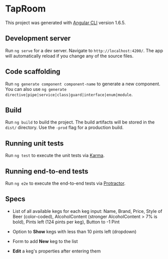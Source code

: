 # TapRoom

This project was generated with [Angular CLI](https://github.com/angular/angular-cli) version 1.6.5.

## Development server

Run `ng serve` for a dev server. Navigate to `http://localhost:4200/`. The app will automatically reload if you change any of the source files.

## Code scaffolding

Run `ng generate component component-name` to generate a new component. You can also use `ng generate directive|pipe|service|class|guard|interface|enum|module`.

## Build

Run `ng build` to build the project. The build artifacts will be stored in the `dist/` directory. Use the `-prod` flag for a production build.

## Running unit tests

Run `ng test` to execute the unit tests via [Karma](https://karma-runner.github.io).

## Running end-to-end tests

Run `ng e2e` to execute the end-to-end tests via [Protractor](http://www.protractortest.org/).

## Specs

* List of all available kegs for each keg input: Name, Brand, Price, Style of Beer (color-coded), AlcoholContent (stronger AlcoholContent > 7% is bold), Pints left (124 pints per keg), Button to -1 Pint

* Option to **Show** kegs with less than 10 pints left (dropdown)

* Form to add **New** keg to the list

* **Edit** a keg's properties after entering them
